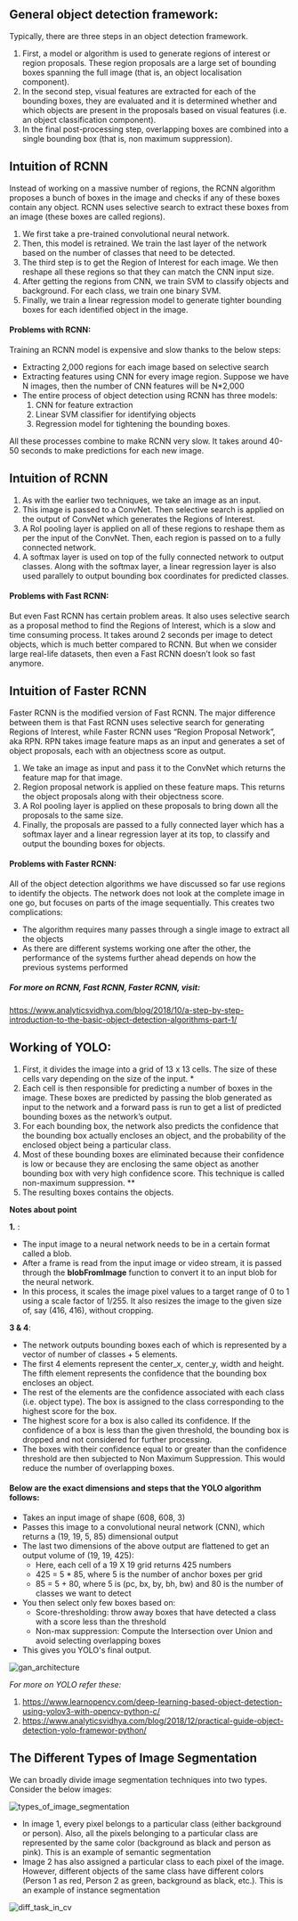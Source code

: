 ## General object detection framework:

Typically, there are three steps in an object detection framework.

1. First, a model or algorithm is used to generate regions of interest or region proposals. These region proposals are a large set of bounding boxes spanning the full image (that is, an object localisation component).
2. In the second step, visual features are extracted for each of the bounding boxes, they are evaluated and it is determined whether and which objects are present in the proposals based on visual features (i.e. an object classification component).
3. In the final post-processing step, overlapping boxes are combined into a single bounding box (that is, non maximum suppression).

## Intuition of RCNN

Instead of working on a massive number of regions, the RCNN algorithm proposes a bunch of boxes in the image and checks if any of these boxes contain any object. RCNN uses selective search to extract these boxes from an image (these boxes are called regions).

1. We first take a pre-trained convolutional neural network.
2. Then, this model is retrained. We train the last layer of the network based on the number of classes that need to be detected.
3. The third step is to get the Region of Interest for each image. We then reshape all these regions so that they can match the CNN input size.
4. After getting the regions from CNN, we train SVM to classify objects and background. For each class, we train one binary SVM.
5. Finally, we train a linear regression model to generate tighter bounding boxes for each identified object in the image.

#### Problems with RCNN:
Training an RCNN model is expensive and slow thanks to the below steps:

* Extracting 2,000 regions for each image based on selective search
* Extracting features using CNN for every image region. Suppose we have N images, then the number of CNN features will be N*2,000
* The entire process of object detection using RCNN has three models:
  1. CNN for feature extraction
  2. Linear SVM classifier for identifying objects
  3. Regression model for tightening the bounding boxes.

All these processes combine to make RCNN very slow. It takes around 40-50 seconds to make predictions for each new image.

## Intuition of RCNN

1. As with the earlier two techniques, we take an image as an input.
2. This image is passed to a ConvNet. Then selective search is applied on the output of ConvNet which generates the Regions of Interest.
3. A RoI pooling layer is applied on all of these regions to reshape them as per the input of the ConvNet. Then, each region is passed on to a fully connected network.
4. A softmax layer is used on top of the fully connected network to output classes. Along with the softmax layer, a linear regression layer is also used parallely to output bounding box coordinates for predicted classes.

#### Problems with Fast RCNN:

But even Fast RCNN has certain problem areas. It also uses selective search as a proposal method to find the Regions of Interest, which is a slow and time consuming process. It takes around 2 seconds per image to detect objects, which is much better compared to RCNN. But when we consider large real-life datasets, then even a Fast RCNN doesn’t look so fast anymore.

## Intuition of Faster RCNN

Faster RCNN is the modified version of Fast RCNN. The major difference between them is that Fast RCNN uses selective search for generating Regions of Interest, while Faster RCNN uses “Region Proposal Network”, aka RPN. RPN takes image feature maps as an input and generates a set of object proposals, each with an objectness score as output.

1. We take an image as input and pass it to the ConvNet which returns the feature map for that image.
2. Region proposal network is applied on these feature maps. This returns the object proposals along with their objectness score.
3. A RoI pooling layer is applied on these proposals to bring down all the proposals to the same size.
4. Finally, the proposals are passed to a fully connected layer which has a softmax layer and a linear regression layer at its top, to classify and output the bounding boxes for objects.

#### Problems with Faster RCNN:
All of the object detection algorithms we have discussed so far use regions to identify the objects. The network does not look at the complete image in one go, but focuses on parts of the image sequentially. This creates two complications:

* The algorithm requires many passes through a single image to extract all the objects
* As there are different systems working one after the other, the performance of the systems further ahead depends on how the previous systems performed

##### For more on RCNN, Fast RCNN, Faster RCNN, visit: 
https://www.analyticsvidhya.com/blog/2018/10/a-step-by-step-introduction-to-the-basic-object-detection-algorithms-part-1/

## Working of YOLO:

1. First, it divides the image into a grid of 13 x 13 cells. The size of these cells vary depending on the size of the input. *
2. Each cell is then responsible for predicting a number of boxes in the image. These boxes are predicted by passing the blob generated as input to the network and a forward pass is run to get a list of predicted bounding boxes as the network’s output. 
3. For each bounding box, the network also predicts the confidence that the bounding box actually encloses an object, and the probability of the enclosed object being a particular class.
4. Most of these bounding boxes are eliminated because their confidence is low or because they are enclosing the same object as another bounding box with very high confidence score. This technique is called non-maximum suppression. **
5. The resulting boxes contains the objects.

__Notes about point__

__1.__ :	
* The input image to a neural network needs to be in a certain format called a blob. 
* After a frame is read from the input image or video stream, it is passed through the __blobFromImage__ function to convert it to an input blob for the neural network. 
* In this process, it scales the image pixel values to a target range of 0 to 1 using a scale factor of 1/255. It also resizes the image to the given size of, say (416, 416), without cropping. 

__3 & 4__:
* The network outputs bounding boxes each of which is represented by a vector of number of classes + 5 elements.
* The first 4 elements represent the center_x, center_y, width and height. The fifth element represents the confidence that the bounding box encloses an object.
* The rest of the elements are the confidence associated with each class (i.e. object type). The box is assigned to the class corresponding to the highest score for the box.
* The highest score for a box is also called its confidence. If the confidence of a box is less than the given threshold, the bounding box is dropped and not considered for further processing.
* The boxes with their confidence equal to or greater than the confidence threshold are then subjected to Non Maximum Suppression. This would reduce the number of overlapping boxes.

#### Below are the exact dimensions and steps that the YOLO algorithm follows:

* Takes an input image of shape (608, 608, 3)
* Passes this image to a convolutional neural network (CNN), which returns a (19, 19, 5, 85) dimensional output
* The last two dimensions of the above output are flattened to get an output volume of (19, 19, 425):
	* Here, each cell of a 19 X 19 grid returns 425 numbers
	* 425 = 5 * 85, where 5 is the number of anchor boxes per grid
	* 85 = 5 + 80, where 5 is (pc, bx, by, bh, bw) and 80 is the number of classes we want to detect
* You then select only few boxes based on:
	* Score-thresholding: throw away boxes that have detected a class with a score less than the threshold
	* Non-max suppression: Compute the Intersection over Union and avoid selecting overlapping boxes
* This gives you YOLO's final output.

![gan_architecture](images/10.png)

_For more on YOLO refer these:_
1. https://www.learnopencv.com/deep-learning-based-object-detection-using-yolov3-with-opencv-python-c/
2. https://www.analyticsvidhya.com/blog/2018/12/practical-guide-object-detection-yolo-framewor-python/

## The Different Types of Image Segmentation
We can broadly divide image segmentation techniques into two types. Consider the below images:

![types_of_image_segmentation](images/2.png)

* In image 1, every pixel belongs to a particular class (either background or person). Also, all the pixels belonging to a particular class are represented by the same color (background as black and person as pink). This is an example of semantic segmentation
* Image 2 has also assigned a particular class to each pixel of the image. However, different objects of the same class have different colors (Person 1 as red, Person 2 as green, background as black, etc.). This is an example of instance segmentation

![diff_task_in_cv](images/1.png)